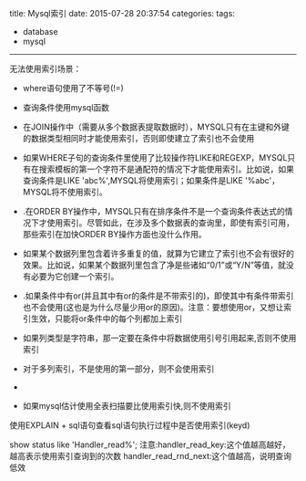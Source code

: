 title: Mysql索引
date: 2015-07-28 20:37:54
categories: 
tags:
  - database
  - mysql
---

无法使用索引场景：

- where语句使用了不等号(!=)
- 查询条件使用mysql函数
- 在JOIN操作中（需要从多个数据表提取数据时），MYSQL只有在主键和外键的数据类型相同时才能使用索引，否则即使建立了索引也不会使用
- 如果WHERE子句的查询条件里使用了比较操作符LIKE和REGEXP，MYSQL只有在搜索模板的第一个字符不是通配符的情况下才能使用索引。比如说，如果查询条件是LIKE 'abc%',MYSQL将使用索引；如果条件是LIKE '%abc'，MYSQL将不使用索引。

- .在ORDER BY操作中，MYSQL只有在排序条件不是一个查询条件表达式的情况下才使用索引。尽管如此，在涉及多个数据表的查询里，即使有索引可用，那些索引在加快ORDER BY操作方面也没什么作用。

- 如果某个数据列里包含着许多重复的值，就算为它建立了索引也不会有很好的效果。比如说，如果某个数据列里包含了净是些诸如“0/1”或“Y/N”等值，就没有必要为它创建一个索引。

- .如果条件中有or(并且其中有or的条件是不带索引的)，即使其中有条件带索引也不会使用(这也是为什么尽量少用or的原因)。注意：要想使用or，又想让索引生效，只能将or条件中的每个列都加上索引


- 如果列类型是字符串，那一定要在条件中将数据使用引号引用起来,否则不使用索引

- 对于多列索引，不是使用的第一部分，则不会使用索引

- 



- 如果mysql估计使用全表扫描要比使用索引快,则不使用索引

使用EXPLAIN + sql语句查看sql语句执行过程中是否使用索引(keyd)

show status like 'Handler_read%';
注意:handler_read_key:这个值越高越好，越高表示使用索引查询到的次数 handler_read_rnd_next:这个值越高，说明查询低效